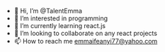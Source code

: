 - 👋 Hi, I’m @TalentEmma
- 👀 I’m interested in programming
- 🌱 I’m currently learning react.js
- 💞️ I’m looking to collaborate on any react projects
- 📫 How to reach me emmaifeanyi77@yahoo.com

<!---
TalentEmma/TalentEmma is a ✨ special ✨ repository because its `README.md` (this file) appears on your GitHub profile.
You can click the Preview link to take a look at your changes.
--->

